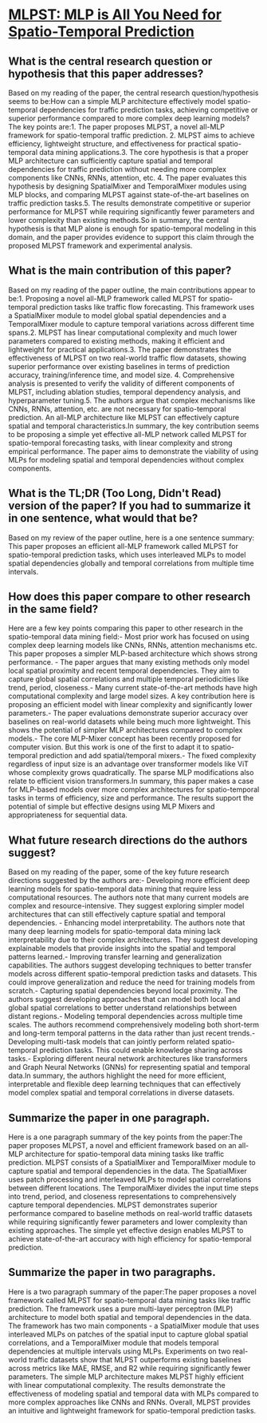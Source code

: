 # [MLPST: MLP is All You Need for Spatio-Temporal Prediction](https://arxiv.org/abs/2309.13363)

## What is the central research question or hypothesis that this paper addresses?

Based on my reading of the paper, the central research question/hypothesis seems to be:How can a simple MLP architecture effectively model spatio-temporal dependencies for traffic prediction tasks, achieving competitive or superior performance compared to more complex deep learning models?The key points are:1. The paper proposes MLPST, a novel all-MLP framework for spatio-temporal traffic prediction. 2. MLPST aims to achieve efficiency, lightweight structure, and effectiveness for practical spatio-temporal data mining applications.3. The core hypothesis is that a proper MLP architecture can sufficiently capture spatial and temporal dependencies for traffic prediction without needing more complex components like CNNs, RNNs, attention, etc. 4. The paper evaluates this hypothesis by designing SpatialMixer and TemporalMixer modules using MLP blocks, and comparing MLPST against state-of-the-art baselines on traffic prediction tasks.5. The results demonstrate competitive or superior performance for MLPST while requiring significantly fewer parameters and lower complexity than existing methods.So in summary, the central hypothesis is that MLP alone is enough for spatio-temporal modeling in this domain, and the paper provides evidence to support this claim through the proposed MLPST framework and experimental analysis.


## What is the main contribution of this paper?

Based on my reading of the paper outline, the main contributions appear to be:1. Proposing a novel all-MLP framework called MLPST for spatio-temporal prediction tasks like traffic flow forecasting. This framework uses a SpatialMixer module to model global spatial dependencies and a TemporalMixer module to capture temporal variations across different time spans.2. MLPST has linear computational complexity and much lower parameters compared to existing methods, making it efficient and lightweight for practical applications.3. The paper demonstrates the effectiveness of MLPST on two real-world traffic flow datasets, showing superior performance over existing baselines in terms of prediction accuracy, training/inference time, and model size. 4. Comprehensive analysis is presented to verify the validity of different components of MLPST, including ablation studies, temporal dependency analysis, and hyperparameter tuning.5. The authors argue that complex mechanisms like CNNs, RNNs, attention, etc. are not necessary for spatio-temporal prediction. An all-MLP architecture like MLPST can effectively capture spatial and temporal characteristics.In summary, the key contribution seems to be proposing a simple yet effective all-MLP network called MLPST for spatio-temporal forecasting tasks, with linear complexity and strong empirical performance. The paper aims to demonstrate the viability of using MLPs for modeling spatial and temporal dependencies without complex components.


## What is the TL;DR (Too Long, Didn't Read) version of the paper? If you had to summarize it in one sentence, what would that be?

Based on my review of the paper outline, here is a one sentence summary: This paper proposes an efficient all-MLP framework called MLPST for spatio-temporal prediction tasks, which uses interleaved MLPs to model spatial dependencies globally and temporal correlations from multiple time intervals.


## How does this paper compare to other research in the same field?

Here are a few key points comparing this paper to other research in the spatio-temporal data mining field:- Most prior work has focused on using complex deep learning models like CNNs, RNNs, attention mechanisms etc. This paper proposes a simpler MLP-based architecture which shows strong performance. - The paper argues that many existing methods only model local spatial proximity and recent temporal dependencies. They aim to capture global spatial correlations and multiple temporal periodicities like trend, period, closeness.- Many current state-of-the-art methods have high computational complexity and large model sizes. A key contribution here is proposing an efficient model with linear complexity and significantly lower parameters.- The paper evaluations demonstrate superior accuracy over baselines on real-world datasets while being much more lightweight. This shows the potential of simpler MLP architectures compared to complex models.- The core MLP-Mixer concept has been recently proposed for computer vision. But this work is one of the first to adapt it to spatio-temporal prediction and add spatial/temporal mixers.- The fixed complexity regardless of input size is an advantage over transformer models like ViT whose complexity grows quadratically. The sparse MLP modifications also relate to efficient vision transformers.In summary, this paper makes a case for MLP-based models over more complex architectures for spatio-temporal tasks in terms of efficiency, size and performance. The results support the potential of simple but effective designs using MLP Mixers and appropriateness for sequential data.


## What future research directions do the authors suggest?

Based on my reading of the paper, some of the key future research directions suggested by the authors are:- Developing more efficient deep learning models for spatio-temporal data mining that require less computational resources. The authors note that many current models are complex and resource-intensive. They suggest exploring simpler model architectures that can still effectively capture spatial and temporal dependencies. - Enhancing model interpretability. The authors note that many deep learning models for spatio-temporal data mining lack interpretability due to their complex architectures. They suggest developing explainable models that provide insights into the spatial and temporal patterns learned.- Improving transfer learning and generalization capabilities. The authors suggest developing techniques to better transfer models across different spatio-temporal prediction tasks and datasets. This could improve generalization and reduce the need for training models from scratch.- Capturing spatial dependencies beyond local proximity. The authors suggest developing approaches that can model both local and global spatial correlations to better understand relationships between distant regions.- Modeling temporal dependencies across multiple time scales. The authors recommend comprehensively modeling both short-term and long-term temporal patterns in the data rather than just recent trends.- Developing multi-task models that can jointly perform related spatio-temporal prediction tasks. This could enable knowledge sharing across tasks.- Exploring different neural network architectures like transformers and Graph Neural Networks (GNNs) for representing spatial and temporal data.In summary, the authors highlight the need for more efficient, interpretable and flexible deep learning techniques that can effectively model complex spatial and temporal correlations in diverse datasets.


## Summarize the paper in one paragraph.

Here is a one paragraph summary of the key points from the paper:The paper proposes MLPST, a novel and efficient framework based on an all-MLP architecture for spatio-temporal data mining tasks like traffic prediction. MLPST consists of a SpatialMixer and TemporalMixer module to capture spatial and temporal dependencies in the data. The SpatialMixer uses patch processing and interleaved MLPs to model spatial correlations between different locations. The TemporalMixer divides the input time steps into trend, period, and closeness representations to comprehensively capture temporal dependencies. MLPST demonstrates superior performance compared to baseline methods on real-world traffic datasets while requiring significantly fewer parameters and lower complexity than existing approaches. The simple yet effective design enables MLPST to achieve state-of-the-art accuracy with high efficiency for spatio-temporal prediction.


## Summarize the paper in two paragraphs.

Here is a two paragraph summary of the paper:The paper proposes a novel framework called MLPST for spatio-temporal data mining tasks like traffic prediction. The framework uses a pure multi-layer perceptron (MLP) architecture to model both spatial and temporal dependencies in the data. The framework has two main components - a SpatialMixer module that uses interleaved MLPs on patches of the spatial input to capture global spatial correlations, and a TemporalMixer module that models temporal dependencies at multiple intervals using MLPs. Experiments on two real-world traffic datasets show that MLPST outperforms existing baselines across metrics like MAE, RMSE, and R2 while requiring significantly fewer parameters. The simple MLP architecture makes MLPST highly efficient with linear computational complexity. The results demonstrate the effectiveness of modeling spatial and temporal data with MLPs compared to more complex approaches like CNNs and RNNs. Overall, MLPST provides an intuitive and lightweight framework for spatio-temporal prediction tasks.
